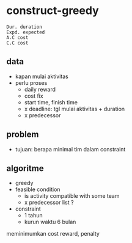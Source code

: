 # construct-greedy

```
Dur. duration
Expd. expected
A.C cost
C.C cost
```

## data
- kapan mulai aktivitas
- perlu proses
    - daily reward
    - cost fix
    - start time, finish time
    - x deadline: tgl mulai aktivitas + duration
    - x predecessor

## problem
- tujuan: berapa minimal tim dalam constraint

## algoritme
- greedy
- feasible condition
    - is activity compatible with some team
    - x predecessor list ?
- constraint
    - 1 tahun
    - kurun waktu 6 bulan

meminimumkan cost
reward, penalty
